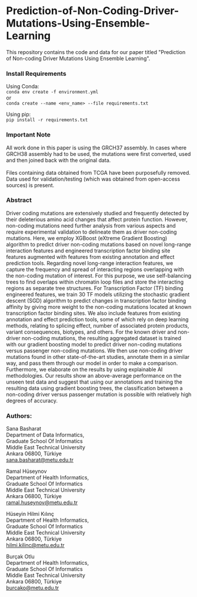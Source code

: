 # Prediction-of-Non-Coding-Driver-Mutations-Using-Ensemble-Learning
This repository contains the code and data for our paper titled "Prediction of Non-coding Driver Mutations Using Ensemble Learning".

### Install Requirements
Using Conda:<br>
`conda env create -f environment.yml`<br>
or<br>
`conda create --name <env_name> --file requirements.txt`<br>

Using pip:<br>
`pip install -r requirements.txt`

### Important Note
All work done in this paper is using the GRCH37 assembly. In cases where GRCH38 assembly had to be used, the mutations were first converted, used and then joined back with the original data.<br><br>
Files containing data obtained from TCGA have been purposefully removed. Data used for validation/testing (which was obtained from open-access sources) is present.

### Abstract
Driver coding mutations are extensively studied and frequently detected by their deleterious amino acid changes that affect protein function. However, non-coding mutations need further analysis from various aspects and require experimental validation to delineate them as driver non-coding mutations. Here, we employ XGBoost (eXtreme Gradient Boosting) algorithm to predict driver non-coding mutations based on novel long-range interaction features and engineered transcription factor binding site features augmented with features from existing annotation and effect prediction tools. Regarding novel long-range interaction features, we capture the frequency and spread of interacting regions overlapping with the non-coding mutation of interest. For this purpose, we use self-balancing trees to find overlaps within chromatin loop files and store the interacting regions as separate tree structures. For Transcription Factor (TF) binding engineered features, we train 30 TF models utilizing the stochastic gradient descent (SGD) algorithm to predict changes in transcription factor binding affinity by giving more weight to the non-coding mutations located at known transcription factor binding sites. We also include features from existing annotation and effect prediction tools, some of which rely on deep learning methods, relating to splicing effect, number of associated protein products, variant consequences, biotypes, and others. For the known driver and non-driver non-coding mutations, the resulting aggregated dataset is trained with our gradient boosting model to predict driver non-coding mutations versus passenger non-coding mutations. We then use non-coding driver mutations found in other state-of-the-art studies, annotate them in a similar way, and pass them through our model in order to make a comparison. Furthermore, we elaborate on the results by using explainable AI methodologies. Our results show an above-average performance on the unseen test data and suggest that using our annotations and training the resulting data using gradient boosting trees, the classification between a non-coding driver versus passenger mutation is possible with relatively high degrees of accuracy.

### Authors:

Sana Basharat<br>
Department of Data Informatics,<br>
Graduate School Of Informatics<br>
Middle East Technical University<br>
Ankara 06800, Türkiye<br>
sana.basharat@metu.edu.tr

Ramal Hüseynov<br>
Department of Health Informatics,<br>
Graduate School Of Informatics<br>
Middle East Technical University<br>
Ankara 06800, Türkiye<br>
ramal.huseynov@metu.edu.tr

Hüseyin Hilmi Kılınç<br>
Department of Health Informatics,<br>
Graduate School Of Informatics<br>
Middle East Technical University<br>
Ankara 06800, Türkiye<br>
hilmi.kilinc@metu.edu.tr<br>

Burçak Otlu<br>
Department of Health Informatics,<br>
Graduate School Of Informatics<br>
Middle East Technical University<br>
Ankara 06800, Türkiye<br>
burcako@metu.edu.tr<br>
